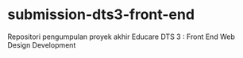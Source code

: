 # submission-dts3-front-end
Repositori pengumpulan proyek akhir Educare DTS 3 : Front End Web Design Development
